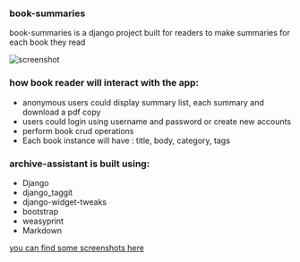 
### book-summaries    
book-summaries is a django project built for readers to make summaries for each book they read  
  

![screenshot](...........................)
  
### how book reader will interact with the app:  
- anonymous users could display summary list, each summary and download a pdf copy
- users could login using username and password or create new accounts   
- perform book crud operations 
- Each book instance will have : title, body, category, tags
  
  
### archive-assistant is built using:  
- Django   
- django_taggit 
- django-widget-tweaks  
- bootstrap  
- weasyprint 
- Markdown
  

[you can find some screenshots here]()
  


